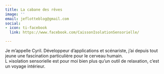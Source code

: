```yaml
---
title: La cabane des rêves
image: ''
email: jeflotteblog@gmail.com
social:
- icon: ti-facebook
  link: https://www.facebook.com/CaissonIsolationSensorielle/

---
```

Je m’appelle Cyril. Développeur d’applications et scénariste, j’ai depuis tout jeune une fascination particulière pour le cerveau humain.  
L »isolation sensorielle est pour moi bien plus qu’un outil de relaxation, c’est un voyage intérieur.